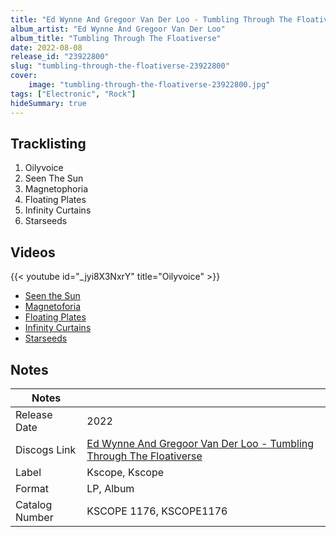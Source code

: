 ```yaml
---
title: "Ed Wynne And Gregoor Van Der Loo - Tumbling Through The Floativerse"
album_artist: "Ed Wynne And Gregoor Van Der Loo"
album_title: "Tumbling Through The Floativerse"
date: 2022-08-08
release_id: "23922800"
slug: "tumbling-through-the-floativerse-23922800"
cover:
    image: "tumbling-through-the-floativerse-23922800.jpg"
tags: ["Electronic", "Rock"]
hideSummary: true
---
```


## Tracklisting
1. Oilyvoice
2. Seen The Sun
3. Magnetophoria
4. Floating Plates
5. Infinity Curtains
6. Starseeds

## Videos
{{< youtube id="_jyi8X3NxrY" title="Oilyvoice" >}}
- [Seen the Sun](https://www.youtube.com/watch?v=3mCX3G_7Z3Q)
- [Magnetoforia](https://www.youtube.com/watch?v=i6T0RcYZtPo)
- [Floating Plates](https://www.youtube.com/watch?v=HDszAKfSASo)
- [Infinity Curtains](https://www.youtube.com/watch?v=8hm4FG_UmEI)
- [Starseeds](https://www.youtube.com/watch?v=4A560y7IJ3s)

## Notes

| Notes          |             |
| ---------------| ----------- |
| Release Date   | 2022 |
| Discogs Link   | [Ed Wynne And Gregoor Van Der Loo - Tumbling Through The Floativerse](https://www.discogs.com/release/23922800) |
| Label          | Kscope, Kscope |
| Format         | LP, Album |
| Catalog Number | KSCOPE 1176, KSCOPE1176 |


